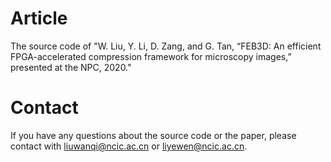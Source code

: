 # Article
The source code of "W. Liu, Y. Li, D. Zang, and G. Tan, “FEB3D: An efficient FPGA-accelerated compression framework for microscopy images,” presented at the NPC, 2020."
# Contact
If you have any questions about the source code or the paper, please contact with liuwanqi@ncic.ac.cn or liyewen@ncic.ac.cn.
